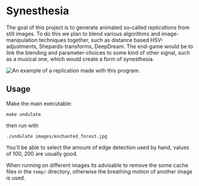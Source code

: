 Synesthesia
===========

The goal of this project is to generate animated so-called _replications_ from still images.
To do this we plan to blend various algorithms and image-manipulation techniques together,
such as distance based HSV-adjustments, Shepards-transforms, DeepDream.
The end-game would be to link the blending and parameter-choices to some kind of other
signal, such as a musical one, which would create a form of synesthesia.

![An example of a replication made with this program.](https://github.com/OvanGarderen/Synesthesia/blob/master/finished/output.gif?raw=true)

Usage
-----

Make the main executable:
```
make undulate
```
then run with
```
./undulate images/enchanted_forest.jpg
```
You'll be able to select the amount of edge detection used by hand, values of 100, 200 are
usually good.

When running on different images its advisable to remove the some cache files in the `temp/` directory, otherwise
the breathing motion of another image is used.
